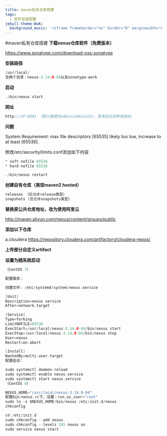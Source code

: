 ```yaml
---
title: maven私有仓库搭建
tags:
  - 软件安装配置
jekyll-theme-WuK:
  background_music: '<iframe frameborder="no" border="0" marginwidth="0" marginheight="0" width=100% height=86 src="//music.163.com/outchain/player?type=2&id=27876158&auto=0&height=66"></iframe>'
---
```


#maven私有仓库搭建
**下载nexus仓库软件（免费版本）**

https://www.sonatype.com/download-oss-sonatype

**安装路径**

```c
/usr/local/
含两个目录：nexus-3.14.0-04以及sonatype-work
```

**启动**

```c
./bin/nexus start
```

**网址**

```c
http://IP:8081 （默认管理员admin/admin123），登录后应该修改密码。
```

**问题**

System Requirement: max file descriptors [65535] likely too low, increase to at least [65536].

修改/etc/security/limits.conf添加如下内容

```c
* soft nofile 65536
* hard nofile 65536
```

```c
./bin/nexus restart
```

**创建自有仓库（类型maven2 hosted）**

```c
releases （仅允许release类型）
snapshots (仅允许snapshots类型）
```

**替换原公共仓库地址，改为使用阿里云**

http://maven.aliyun.com/nexus/content/groups/public

**添加以下仓库**

a.cloudera
https://repository.cloudera.com/artifactory/cloudera-repos/


**上传部分自定义artifact**

**设置为随系统启动**

```c
（CentOS 7）

配置服务：

创建文件: /etc/systemd/system/nexus.service

[Unit]
Description=nexus service
After=network.target

[Service]
Type=forking
LimitNOFILE=65536
ExecStart=/usr/local/nexus-3.14.0-04/bin/nexus start
ExecStop=/usr/local/nexus-3.14.0-04/bin/nexus stop
User=nexus
Restart=on-abort

[Install]
WantedBy=multi-user.target
配置启动：

sudo systemctl daemon-reload
sudo systemctl enable nexus.service
sudo systemctl start nexus.service
（CentOS 6）

NEXUS_HOME="/usr/local/nexus-3.14.0-04"
配置bin/nexus.rc下，设置：run_as_user="root"
sudo ln -s $NEXUS_HOME/bin/nexus /etc/init.d/nexus
chkconfig

cd /etc/init.d
sudo chkconfig --add nexus
sudo chkconfig --levels 345 nexus on
sudo service nexus start
```
